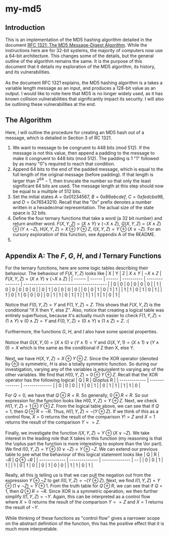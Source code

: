 # my-md5
## Introduction
This is an implementation of the MD5 hashing algorithm detailed in the document [RFC 1321: The MD5 Message-Digest Algorithm](https://www.rfc-editor.org/rfc/rfc1321). While the instructions here are for 32-bit systems, the majority of computers now use a 64-bit architecture. This changes some of the details, but the general outline of the algorithm remains the same. It is the purpose of this document that it details my exploration of the MD5 algorithm, its history, and its vulnerabilities. \
 \
As the document RFC 1321 explains, the MD5 hashing algorithm is a takes a variable length message as an input, and produces a 128-bit value as an output. I would like to note here that MD5 is no longer widely used, as it has known collision vulnerabilities that significantly impact its security. I will also be outlining these vulnerabilities at the end.
## The Algorithm
Here, I will outline the procedure for creating an MD5 hash out of a message, which is detailed in Section 3 of RC 1321. 
1. We want to message to be congruent to 448 bits (mod 512). If the message is not this value, then append a padding to the message to make it congruent to 448 bits (mod 512). The padding is 1 "1" followed by as many "0"s required to reach that condition. 
2. Append 64 bits to the end of the padded message, which is equal to the full length of the original message (before padding). If that length is larger than $2^{64}-1$, then truncate the number so that only the least significant 64 bits are used. The message length at this step should now be equal to a multiple of 512 bits.
3. Set the initial states $A=0x01234567$, $B=0x89abcdef$, $C=0xfedcba98$, and $D=0x76543210$. Recall that the "0x" prefix denotes a number written in a hexadecimal representation. The actual size of the state space is 32 bits. 
4. Define the four ternary functions that take a word (a 32 bit number) and return another word. 
$F(X,Y,Z)=(X\land Y)\lor (\neg X \land Z)$, $G(X,Y,Z)=(X\land Z)\oplus (Y\land \neg Z)$, $H(X,Y,Z)=X\oplus Y\oplus Z$, $I(X,Y,Z)=Y\oplus (X\lor \neg Z)$. For an cursory exploration of this function, see Appendix A of the README.
5. 

## Appendix A: The $F$, $G$, $H$, and $I$ Ternary Functions
For the ternary functions, here are some logic tables describing their behaviour. The behaviour of $F(X,Y,Z)$ looks like
| X      | Y      | Z      | $X\land Y$ | $\neg X\land Z$ | $F(X,Y,Z)=(X\land Y)\lor (\neg X\land Z)$ |
| ------ | ------ | ------ | ---------- | --------------- | ----------------------------------------- |
| 0      | 0      | 0      | 0          | 0               | 0                                         |
| 1      | 0      | 0      | 0          | 0               | 0                                         |
| 0      | 1      | 0      | 0          | 0               | 0                                         |
| 0      | 0      | 1      | 0          | 1               | 1                                         |
| 1      | 1      | 0      | 1          | 0               | 1                                         |
| 1      | 0      | 1      | 0          | 0               | 0                                         |
| 0      | 1      | 1      | 0          | 1               | 1                                         |
| 1      | 1      | 1      | 1          | 0               | 1                                         |

Notice that $F(0,Y,Z) = Y$ and $F(1,Y,Z)=Z$. This shows that $F(X,Y,Z)$ is the conditional "if X then Y, else Z". Also, notice that creating a logical table was entirely superfluous, because it's actually much easier to check $F(1,Y,Z)=(1\land Y)\lor (0\land Z)=Y$ and $F(0,Y,Z)=(0\land Y)\lor (1\land Z)=Z$. :( \
 \
Furthermore, the functions $G$, $H$, and $I$ also have some special properties. \
 \
Notice that $G(X,Y,0)=(X\land 0)\lor (Y\land 1)=Y$ and $G(X,Y,1)=(X\land 1)\lor (Y\land 0)=X$ which is the same as the conditional if Z then X, else Y. \
 \
Next, we have $H(X,Y,Z)=X\oplus Y\oplus Z$. Since the XOR operator (denoted by $\oplus$) is symmetric, $H$ is also a totally symmetric function. So during our investigation, varying any of the variables is equivalent to varying any of the other variables. We find that $H(0,Y,Z)=0\oplus Y\oplus Z$. Recall that the XOR operator has the following logical 
| Q | R | Q\oplus R |
| ------------- | -------------- | -------------- |
| 0 | 0 | 0 |
| 1 | 0 | 1 |
| 0 | 1 | 1 |
| 1 | 1 | 0 |

For $Q=0$, we have that $Q\oplus R=R$. So generally, $0\oplus R=R$. So our expression for the function looks like $H(0,Y,Z)=Y\oplus Z$. Next, we check $H(1,Y,Z)=1\oplus Y\oplus Z$. From the logical table above, we can see that if $Q=1$, then $Q\oplus R=\neg R$. Thus, $H(1,Y,Z)=\neg (Y\oplus Z)$. If we think of this as a control flow, $X=0$ returns the result of the comparison $Y!= Z$ and $X=1$ returns the result of the comparison $Y==Z$. \
 \
Finally, we investigate the function $I(X,Y,Z)=Y\oplus(X\lor\neg Z)$. We take interest in the leading role that X takes in this function (my reasoning is that the \oplus part the function is more interesting to explore than the \lor part). We find $I(0,Y,Z)=Y\oplus(0\lor\neg Z)=Y\oplus\neg Z$. We can extend our previous table to see what the behaviour of this logical statement looks like 
| Q | R | $\neg R$ | $Q\oplus\neg R$ |
| ------------- | -------------- | -------------- | -- |
| 0 | 0 | 1 | 1 |
| 1 | 0 | 1 | 0 |
| 0 | 1 | 0 | 0 |
| 1 | 1 | 0 | 1 |

Really, all this is telling us is that we can pull the negation out from the expression $Y\oplus\neg Z$ to get $I(0,Y,Z)=\neg(Y\oplus Z)$. Next, we find $I(1,Y,Z)=Y\oplus (1 \lor\neg Z)=Y\oplus 1$. From the truth table for $Q\oplus R$, we can see that if $Q=1$, then $Q\oplus R=\neg R$. Since XOR is a symmetric operation, we then further simplify $I(1,Y,Z)=\neg Y$. Again, this can be interpreted as a control flow where $X=0$ returns the result of the comparison $Y==Z$ and $X=1$ returns the result of $\neg Y$. \
 \
While thinking of these functions as "control flow" gives a narrower scope on the abstract definition of the function, this has the positive effect that it is much more interpretable. 
